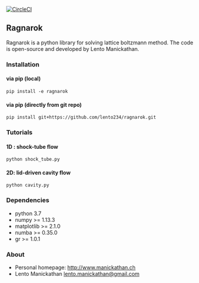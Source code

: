 
[![CircleCI](https://circleci.com/gh/lento234/ragnarok.svg?style=svg)](https://circleci.com/gh/lento234/ragnarok)


## Ragnarok

 Ragnarok is a python library for solving lattice boltzmann method. The code is open-source and developed by Lento Manickathan.


### Installation

#### via pip (local)
```shell
pip install -e ragnarok
```

#### via pip (directly from git repo)
```shell
pip install git+https://github.com/lento234/ragnarok.git
```


### Tutorials

#### 1D : shock-tube flow
```shell
python shock_tube.py
```

#### 2D: lid-driven cavity flow
```shell
python cavity.py
```


### Dependencies

* python 3.7
* numpy >= 1.13.3
* matplotlib >= 2.1.0
* numba >= 0.35.0
* gr >= 1.0.1 


### About

* Personal homepage: <http://www.manickathan.ch>
* Lento Manickathan <lento.manickathan@gmail.com>
